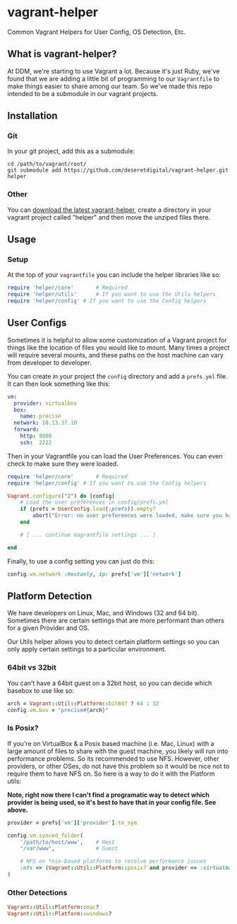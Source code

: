vagrant-helper
==============

Common Vagrant Helpers for User Config, OS Detection, Etc.

## What is vagrant-helper?

At DDM, we're starting to use Vagrant a lot. Because it's just Ruby, we've found
that we are adding a little bit of programming to our ```Vagrantfile``` to make
things easier to share among our team. So we've made this repo intended to be a 
submodule in our vagrant projects.

## Installation

### Git

In your git project, add this as a submodule:

```
cd /path/to/vagrant/root/
git submodule add https://github.com/deseretdigital/vagrant-helper.git helper
```

### Other

You can [download the latest vagrant-helper](https://github.com/deseretdigital/vagrant-helper/archive/master.zip), 
create a directory in your vagrant project called "helper" and then move the
unziped files there.

## Usage

### Setup

At the top of your ```vagrantfile``` you can include the helper libraries like
so:

```ruby
require 'helper/core'		# Required
require 'helper/utils'		# If you want to use the Utils helpers
require 'helper/config'	# If you want to use the Config helpers
```

## User Configs

Sometimes it is helpful to allow some customization of a Vagrant project for things
like the location of files you would like to mount. Many times a project will
require several mounts, and these paths on the host machine can vary from
developer to developer.

You can create in your project the ```config``` directory and add a ```prefs.yml```
file. It can then look something like this:

```yml
vm:
  provider: virtualbox
  box:
    name: precise
  network: 10.13.37.10
  forward:
    http: 8080
    ssh:  2222
```

Then in your Vagrantfile you can load the User Preferences. You can even check to make
sure they were loaded.

```ruby
require 'helper/core'		# Required
require 'helper/config'	# If you want to use the Config helpers

Vagrant.configure("2") do |config|
    # Load the user preferences in config/prefs.yml
    if (prefs = UserConfig.load(:prefs)).empty?
        abort("Error: no user preferences were loaded, make sure you have created 'config/prefs.yml'")
    end

  	# [ ... continue Vagrantfile settings ... ]

end
```

Finally, to use a config setting you can just do this:

```ruby
config.vm.network :hostonly, ip: prefs['vm']['network']
```

## Platform Detection

We have developers on Linux, Mac, and Windows (32 and 64 bit). Sometimes there are 
certain settings that are more performant than others for a given Provider and OS.

Our Utils helper allows you to detect certain platform settings so you can only
apply certain settings to a particular environment. 

### 64bit vs 32bit

You can't have a 64bit guest on a 32bit host, so you can decide which basebox to use
like so:

```ruby
arch = Vagrant::Util::Platform::bit64? ? 64 : 32
config.vm.box = "precise#{arch}"
```

### Is Posix?

If you're on VirtualBox & a Posix based machine (i.e. Mac, Linux) with a large amount of files to share with the 
guest machine, you likely will run into performance problems. So its recommended
to use NFS. However, other providers, or other OSes, do not have this problem
so it would be nice not to require them to have NFS on. So here is a way to
do it with the Platform utils:


**Note, right now there I can't find a programatic way to detect which provider
is being used, so it's best to have that in your config file. See above.**

```ruby
provider = prefs['vm']['provider'].to_sym

config.vm.synced_folder(
    '/path/to/host/www', 	# Host
    "/var/www",	 			# Guest

    # NFS on *nix-based platforms to resolve performance issues
    :nfs => (Vagrant::Util::Platform::posix? and provider == :virtualbox)
)
```

### Other Detections

```ruby
Vagrant::Util::Platform::mac?
Vagrant::Util::Platform::windows?
```